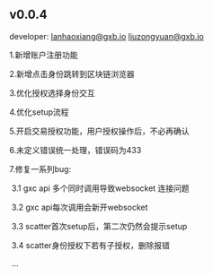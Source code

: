 ## v0.0.4
developer: lanhaoxiang@gxb.io liuzongyuan@gxb.io

1.新增账户注册功能

2.新增点击身份跳转到区块链浏览器

3.优化授权选择身份交互

4.优化setup流程

5.开启交易授权功能，用户授权操作后，不必再确认

6.未定义错误统一处理，错误码为433

7.修复一系列bug:

​	3.1 gxc api 多个同时调用导致websocket 连接问题

​	3.2 gxc api每次调用会新开websocket

​	3.3 scatter首次setup后，第二次仍然会提示setup

​	3.4 scatter身份授权下若有子授权，删除报错

​	...



